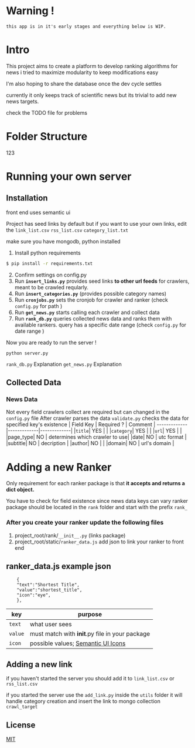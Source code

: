 # Warning !
```
this app is in it's early stages and everything below is WIP.
``` 

# Intro

This project aims to create a platform to develop ranking algorithms for news
i tried to maximize modularity to keep modifications easy

I'm also hoping to share the database once the dev cycle settles

currently it only keeps track of scientific news but its trivial to add new news targets.

check the TODO file for problems

# Folder Structure
123


# Running your own server

## Installation
front end uses semantic ui

Project has seed links by default but if you want to use your own links, edit the `link_list.csv`  `rss_list.csv`  `category_list.txt`

make sure you have mongodb, python installed
1. Install python requirements
```bash
$ pip install -r requirements.txt
```
2. Confirm settings on config.py
3. Run <b>`insert_links.py`</b> provides seed links <b>to other url feeds</b> for crawlers, meant to be crawled reqularly.
4. Run <b>`insert_categories.py`</b> (provides possible category names)
5. Run <b>`cronjobs.py`</b> sets the cronjob for crawler and ranker (check `config.py` for path )
6. Run <b>`get_news.py`</b> starts calling each crawler and collect data
7. Run <b>`rank_db.py`</b> queries collected news data and ranks them with available rankers. 
query has a specific date range (check `config.py` for date range )

Now you are ready to run the server !
```
python server.py
```

`rank_db.py`
Explanation
`get_news.py`
Explanation

## Collected Data
### News Data

Not every field crawlers collect are required but can changed in the `config.py` file
After crawler parses the data `validate.py` checks the data for specified key's existence
| Field Key | Required ? | Comment
| ------------- |-------------|-------------|
|`title`| YES |   |
|`category`| YES |  |
|`url`| YES |  |
|page_type| NO | determines which crawler to use|
|date| NO | utc format |
|subtitle| NO | decription |
|author| NO |  |
|domain| NO | url's domain |



# Adding a new Ranker

Only requirement for each ranker package is that <b>it accepts and returns a dict object.</b>

You have to check for field existence since news data keys can vary
ranker package should be located in the `rank` folder and start with the prefix `rank_` 


### After you create your ranker update the following files
1. project_root/rank/`__init__.py` (links package)
2. project_root/static/`ranker_data.js` add json to link your ranker to front end

## ranker_data.js example json
```
    {
    "text":"Shortest Title",
    "value":"shortest_title",  
    "icon":"eye",     
    },
```
| key |  purpose
| -------------|-------------|
|`text`| what user sees
|`value`|must match with __init__.py file in your package
|`icon`|possible values; [Semantic UI Icons](https://semantic-ui.com/elements/icon.html) |


## Adding a new link
if you haven't started the server you should add it to `link_list.csv` or `rss_list.csv `

if you started the server use the `add_link.py` inside the `utils` folder
it will handle category creation and insert the link to mongo collection `crawl_target`


## License
[MIT](https://choosealicense.com/licenses/mit/)
